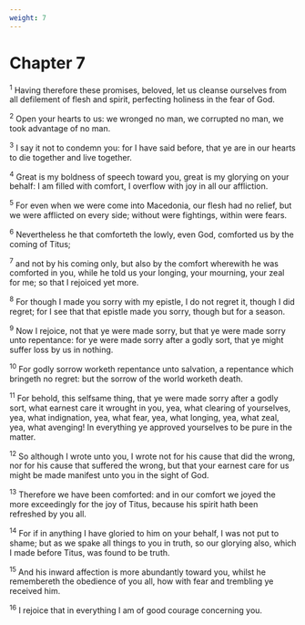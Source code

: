 ```yaml
---
weight: 7
---
```


# Chapter 7

<sup>1</sup> Having therefore these promises, beloved, let us cleanse ourselves from all defilement of flesh and spirit, perfecting holiness in the fear of God. 

<sup>2</sup> Open your hearts to us: we wronged no man, we corrupted no man, we took advantage of no man. 

<sup>3</sup> I say it not to condemn you: for I have said before, that ye are in our hearts to die together and live together. 

<sup>4</sup> Great is my boldness of speech toward you, great is my glorying on your behalf: I am filled with comfort, I overflow with joy in all our affliction. 

<sup>5</sup> For even when we were come into Macedonia, our flesh had no relief, but we were afflicted on every side; without were fightings, within were fears. 

<sup>6</sup> Nevertheless he that comforteth the lowly, even God, comforted us by the coming of Titus; 

<sup>7</sup> and not by his coming only, but also by the comfort wherewith he was comforted in you, while he told us your longing, your mourning, your zeal for me; so that I rejoiced yet more. 

<sup>8</sup> For though I made you sorry with my epistle, I do not regret it, though I did regret; for I see that that epistle made you sorry, though but for a season. 

<sup>9</sup> Now I rejoice, not that ye were made sorry, but that ye were made sorry unto repentance: for ye were made sorry after a godly sort, that ye might suffer loss by us in nothing. 

<sup>10</sup> For godly sorrow worketh repentance unto salvation, a repentance which bringeth no regret: but the sorrow of the world worketh death. 

<sup>11</sup> For behold, this selfsame thing, that ye were made sorry after a godly sort, what earnest care it wrought in you, yea, what clearing of yourselves, yea, what indignation, yea, what fear, yea, what longing, yea, what zeal, yea, what avenging! In everything ye approved yourselves to be pure in the matter. 

<sup>12</sup> So although I wrote unto you, I wrote not for his cause that did the wrong, nor for his cause that suffered the wrong, but that your earnest care for us might be made manifest unto you in the sight of God. 

<sup>13</sup> Therefore we have been comforted: and in our comfort we joyed the more exceedingly for the joy of Titus, because his spirit hath been refreshed by you all. 

<sup>14</sup> For if in anything I have gloried to him on your behalf, I was not put to shame; but as we spake all things to you in truth, so our glorying also, which I made before Titus, was found to be truth. 

<sup>15</sup> And his inward affection is more abundantly toward you, whilst he remembereth the obedience of you all, how with fear and trembling ye received him. 

<sup>16</sup> I rejoice that in everything I am of good courage concerning you. 



